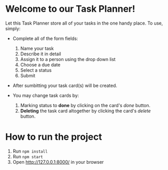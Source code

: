 # Welcome to our Task Planner!

Let this Task Planner store all of your tasks in the one handy place. To use, simply:

- Complete all of the form fields:
  1. Name your task
  2. Describe it in detail
  3. Assign it to a person using the drop down list
  4. Choose a due date 
  5. Select a status
  6. Submit

- After sumbitting your task card(s) will be created.
- You may change task cards by:
   1. Marking status to **done** by clicking on the card's *done* button.
   2. **Deleting** the task card altogether by clicking the card's *delete* button. 


# How to run the project

1. Run `npm install`
2. Run `npm start`
3. Open http://127.0.0.1:8000/ in your browser
